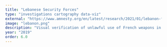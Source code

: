 ```yaml
---
title: "Lebanese Security Forces"
type: "investigations cartography data-viz"
external: "https://www.amnesty.org/en/latest/research/2021/01/lebanon-french-less-lethal-weapons/"
image: "lebanon.png"
description: "Visual verification of unlawful use of French weapons in mass protests · Amnesty Int'l"
year: "2019"
order: 6.0
---
```

